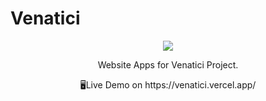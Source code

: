 # Venatici

<p align="center">
  <img src="https://user-images.githubusercontent.com/74789463/176777162-bb5b3ce6-d97e-42a4-829c-996fd2be7be4.png" />
</p>


<p align="center">
  Website Apps for Venatici Project.
</p>

<p align="center">
🖥️Live Demo on https://venatici.vercel.app/
</p>
